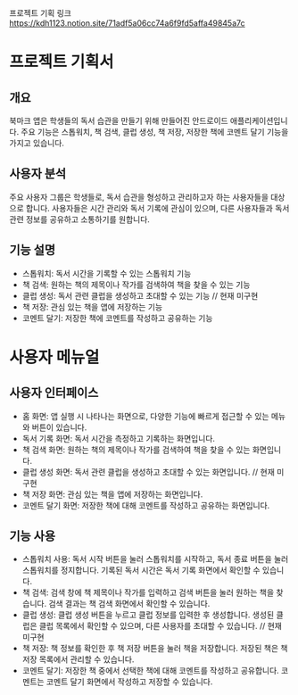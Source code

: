 프로젝트 기획 링크
https://kdh1123.notion.site/71adf5a06cc74a6f9fd5affa49845a7c

# 프로젝트 기획서

## 개요
북마크 앱은 학생들의 독서 습관을 만들기 위해 만들어진 안드로이드 애플리케이션입니다. 주요 기능은 스톱워치, 책 검색, 클럽 생성, 책 저장, 저장한 책에 코멘트 달기 기능을 가지고 있습니다.

## 사용자 분석
주요 사용자 그룹은 학생들로, 독서 습관을 형성하고 관리하고자 하는 사용자들을 대상으로 합니다. 사용자들은 시간 관리와 독서 기록에 관심이 있으며, 다른 사용자들과 독서 관련 정보를 공유하고 소통하기를 원합니다.

## 기능 설명
- 스톱워치: 독서 시간을 기록할 수 있는 스톱워치 기능
- 책 검색: 원하는 책의 제목이나 작가를 검색하여 책을 찾을 수 있는 기능
- 클럽 생성: 독서 관련 클럽을 생성하고 초대할 수 있는 기능 // 현재 미구현
- 책 저장: 관심 있는 책을 앱에 저장하는 기능
- 코멘트 달기: 저장한 책에 코멘트를 작성하고 공유하는 기능

# 사용자 메뉴얼

## 사용자 인터페이스
- 홈 화면: 앱 실행 시 나타나는 화면으로, 다양한 기능에 빠르게 접근할 수 있는 메뉴와 버튼이 있습니다.
- 독서 기록 화면: 독서 시간을 측정하고 기록하는 화면입니다.
- 책 검색 화면: 원하는 책의 제목이나 작가를 검색하여 책을 찾을 수 있는 화면입니다.
- 클럽 생성 화면: 독서 관련 클럽을 생성하고 초대할 수 있는 화면입니다. // 현재 미구현
- 책 저장 화면: 관심 있는 책을 앱에 저장하는 화면입니다.
- 코멘트 달기 화면: 저장한 책에 대해 코멘트를 작성하고 공유하는 화면입니다.

## 기능 사용
- 스톱워치 사용: 독서 시작 버튼을 눌러 스톱워치를 시작하고, 독서 종료 버튼을 눌러 스톱워치를 정지합니다. 기록된 독서 시간은 독서 기록 화면에서 확인할 수 있습니다.
- 책 검색: 검색 창에 책 제목이나 작가를 입력하고 검색 버튼을 눌러 원하는 책을 찾습니다. 검색 결과는 책 검색 화면에서 확인할 수 있습니다.
- 클럽 생성: 클럽 생성 버튼을 누르고 클럽 정보를 입력한 후 생성합니다. 생성된 클럽은 클럽 목록에서 확인할 수 있으며, 다른 사용자를 초대할 수 있습니다. // 현재 미구현
- 책 저장: 책 정보를 확인한 후 책 저장 버튼을 눌러 책을 저장합니다. 저장된 책은 책 저장 목록에서 관리할 수 있습니다.
- 코멘트 달기: 저장한 책 중에서 선택한 책에 대해 코멘트를 작성하고 공유합니다. 코멘트는 코멘트 달기 화면에서 작성하고 저장할 수 있습니다.



